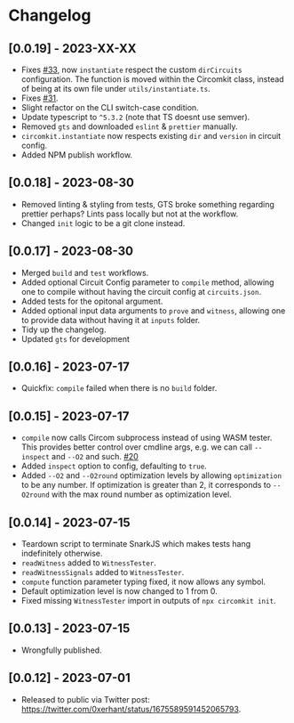 # Changelog

## [0.0.19] - 2023-XX-XX

- Fixes [#33](https://github.com/erhant/circomkit/issues/33), now `instantiate` respect the custom `dirCircuits` configuration. The function is moved within the Circomkit class, instead of being at its own file under `utils/instantiate.ts`.
- Fixes [#31](https://github.com/erhant/circomkit/issues/31).
- Slight refactor on the CLI switch-case condition.
- Update typescript to `^5.3.2` (note that TS doesnt use semver).
- Removed `gts` and downloaded `eslint` & `prettier` manually.
- `circomkit.instantiate` now respects existing `dir` and `version` in circuit config.
- Added NPM publish workflow.

## [0.0.18] - 2023-08-30

- Removed linting & styling from tests, GTS broke something regarding prettier perhaps? Lints pass locally but not at the workflow.
- Changed `init` logic to be a git clone instead.

## [0.0.17] - 2023-08-30

- Merged `build` and `test` workflows.
- Added optional Circuit Config parameter to `compile` method, allowing one to compile without having the circuit config at `circuits.json`.
- Added tests for the opitonal argument.
- Added optional input data arguments to `prove` and `witness`, allowing one to provide data without having it at `inputs` folder.
- Tidy up the changelog.
- Updated `gts` for development

## [0.0.16] - 2023-07-17

- Quickfix: `compile` failed when there is no `build` folder.

## [0.0.15] - 2023-07-17

- `compile` now calls Circom subprocess instead of using WASM tester. This provides better control over cmdline args, e.g. we can call `--inspect` and `--O2` and such. [#20](https://github.com/erhant/circomkit/issues/20)
- Added `inspect` option to config, defaulting to `true`.
- Added `--O2` and `--O2round` optimization levels by allowing `optimization` to be any number. If optimization is greater than 2, it corresponds to `--O2round` with the max round number as optimization level.

## [0.0.14] - 2023-07-15

- Teardown script to terminate SnarkJS which makes tests hang indefinitely otherwise.
- `readWitness` added to `WitnessTester`.
- `readWitnessSignals` added to `WitnessTester`.
- `compute` function parameter typing fixed, it now allows any symbol.
- Default optimization level is now changed to 1 from 0.
- Fixed missing `WitnessTester` import in outputs of `npx circomkit init`.

## [0.0.13] - 2023-07-15

- Wrongfully published.

## [0.0.12] - 2023-07-01

- Released to public via Twitter post: <https://twitter.com/0xerhant/status/1675589591452065793>.
